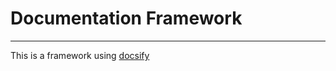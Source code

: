 # Documentation Framework

[//]: # (===========================================================================)
[//]: # (=============================     PURPOSE     =============================)
[//]: # (===========================================================================)

---

This is a framework using [docsify](https://docsify.js.org/?_sm_au_=itHfrQLfjZsSv4W7#/)  

